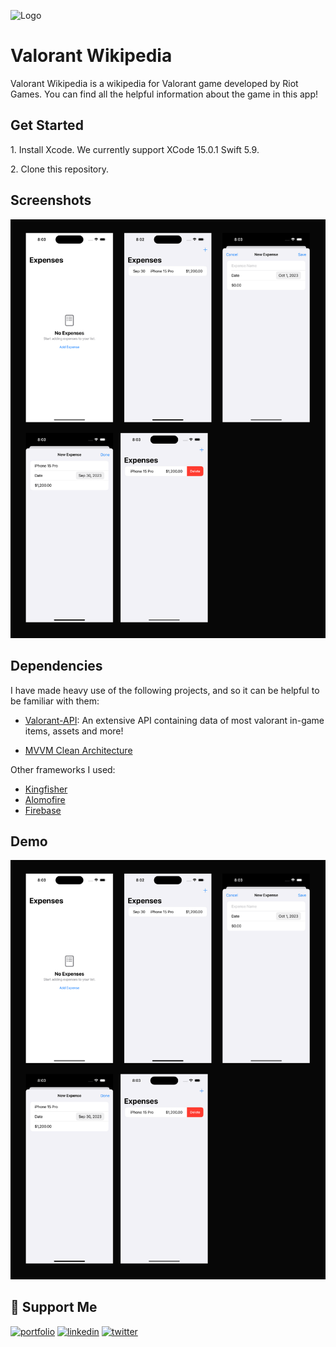 
![Logo](https://i.imgur.com/cnG578w.png)


# Valorant Wikipedia

Valorant Wikipedia is a wikipedia for Valorant game developed by Riot Games. You can find all the helpful information about the game in this app!

## Get Started

1\. Install Xcode. We currently support XCode 15.0.1 Swift 5.9.

2\. Clone this repository.




## Screenshots

![App Screenshot](https://github.com/KingSlayer06/Expense-Tracker/blob/main/Screenshots/Screenshots.png?raw=true)




## Dependencies

I have made heavy use of the following projects, and so it can be helpful to be familiar with them:

- [Valorant-API](https://valorant-api.com/): An extensive API containing data of most valorant in-game items, assets and more!

- [MVVM Clean Architecture](https://github.com/kudoleh/iOS-Clean-Architecture-MVVM)

Other frameworks I used:
- [Kingfisher](https://github.com/onevcat/Kingfisher)
- [Alomofire](https://github.com/Alamofire/Alamofire)
- [Firebase](https://github.com/firebase/firebase-ios-sdk)


## Demo

![App Screenshot](https://github.com/KingSlayer06/Expense-Tracker/blob/main/Screenshots/Screenshots.png?raw=true)


## 🔗 Support Me
[![portfolio](https://img.shields.io/badge/my_portfolio-000?style=for-the-badge&logo=ko-fi&logoColor=white)](https://sites.google.com/view/himanshu-sherkar/)
[![linkedin](https://img.shields.io/badge/linkedin-0A66C2?style=for-the-badge&logo=linkedin&logoColor=white)](https://www.linkedin.com/in/himanshu-sherkar/)
[![twitter](https://img.shields.io/badge/twitter-1DA1F2?style=for-the-badge&logo=twitter&logoColor=white)](https://twitter.com/KingSlayer0826)

